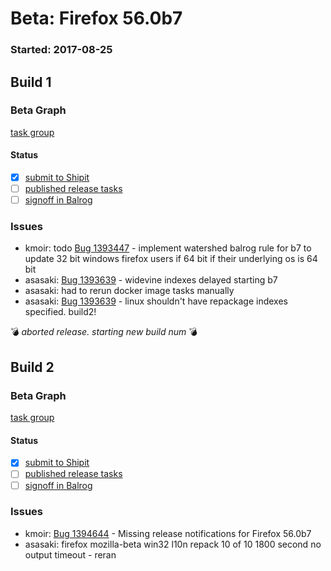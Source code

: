 # Beta: Firefox 56.0b7

### Started: 2017-08-25

## Build 1

### Beta Graph
[task group](https://tools.taskcluster.net/push-inspector/#/hHor_Dn5SDW4gMZliPME2Q)


#### Status
- [x] [submit to Shipit](https://wiki.mozilla.org/Release:Release_Automation_on_Mercurial:Starting_a_Release#Submit_to_Ship_It)
- [ ] [published release tasks](../how-tos/relpro.md#4-publish-release)
- [ ] [signoff in Balrog](../how-tos/relpro.md#3-signoffs)

### Issues
- kmoir: todo [Bug 1393447](https://bugzil.la/1393447) - implement watershed balrog rule for b7 to update 32 bit windows firefox users if 64 bit if their underlying os is 64 bit
- asasaki: [Bug 1393639](https://bugzil.la/1393639) - widevine indexes delayed starting b7
- asasaki: had to rerun docker image tasks manually
- asasaki: [Bug 1393639](https://bugzil.la/1393639) - linux shouldn't have repackage indexes specified. build2!

:bomb: _aborted release. starting new build num_ :bomb:

## Build 2

### Beta Graph
[task group](https://tools.taskcluster.net/push-inspector/#/xzIcLIHqSL2rEcHsUf9j9Q)


#### Status
- [x] [submit to Shipit](https://wiki.mozilla.org/Release:Release_Automation_on_Mercurial:Starting_a_Release#Submit_to_Ship_It)
- [ ] [published release tasks](../how-tos/relpro.md#4-publish-release)
- [ ] [signoff in Balrog](../how-tos/relpro.md#3-signoffs)

### Issues
- kmoir: [Bug 1394644](https://bugzil.la/1394644) - Missing release notifications for Firefox 56.0b7
- asasaki: firefox mozilla-beta win32 l10n repack 10 of 10 1800 second no output timeout - reran


